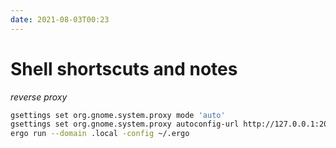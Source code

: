```yaml
---
date: 2021-08-03T00:23
---
```


# Shell shortscuts and notes

*reverse proxy*
```sh
gsettings set org.gnome.system.proxy mode 'auto'
gsettings set org.gnome.system.proxy autoconfig-url http://127.0.0.1:2000/proxy.pac
ergo run --domain .local -config ~/.ergo
```
